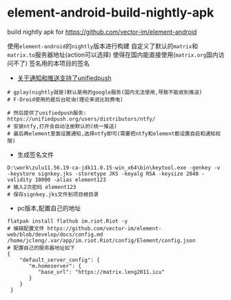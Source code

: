 # element-android-build-nightly-apk
build nightly apk for https://github.com/vector-im/element-android


使用`element-android`的`nightly`版本进行构建
自定义了默认的`matrix`和`matrix.to`服务器地址(action可以选择)
使得在国内能直接使用(`matrix.org`国内访问不了)
签名用的本项目的签名

- [关于通知和推送支持了unifiedpush](https://github.com/vector-im/element-android/blob/develop/docs/unifiedpush.md)

```shell
# gplay(nightly就是)默认是用的google服务(国内无法使用,导致不能收到推送)
# F-Droid使用的是后台轮询(理论来说比较费电)

# 然后提供了unifiedpush服务: https://unifiedpush.org/users/distributors/ntfy/
# 安装ntfy,打开会自动注册默认的(统一推送)
# 最后再element里面设置通知,选择ntfy即可(需要把ntfy和element都设置自启和通知权限)
```

- 生成签名文件

```shell
D:\work\zulu11.56.19-ca-jdk11.0.15-win_x64\bin\keytool.exe -genkey -v -keystore signkey.jks -storetype JKS -keyalg RSA -keysize 2048 -validity 10000 -alias element123
# 输入2次密码 element123
# 保存signkey.jks文件到项目根目录
```

- pc版本,配置自己的地址

```shell
flatpak install flathub im.riot.Riot -y
# 编辑配置文件 https://github.com/vector-im/element-web/blob/develop/docs/config.md
/home/jcleng/.var/app/im.riot.Riot/config/Element/config.json
# 配置自己的服务器地址如下
{
    "default_server_config": {
       "m.homeserver": {
          "base_url": "https://matrix.leng2011.icu"
       }
    }
 }

```
